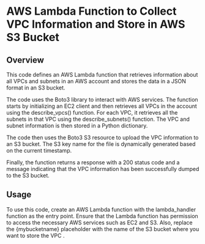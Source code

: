 # AWS Lambda Function to Collect VPC Information and Store in AWS S3 Bucket

## Overview
This code defines an AWS Lambda function that retrieves information about all VPCs and subnets in an AWS account and stores the data in a JSON format in an S3 bucket.

The code uses the Boto3 library to interact with AWS services. The function starts by initializing an EC2 client and then retrieves all VPCs in the account using the describe_vpcs() function. For each VPC, it retrieves all the subnets in that VPC using the describe_subnets() function. The VPC and subnet information is then stored in a Python dictionary.

The code then uses the Boto3 S3 resource to upload the VPC information to an S3 bucket. The S3 key name for the file is dynamically generated based on the current timestamp.

Finally, the function returns a response with a 200 status code and a message indicating that the VPC information has been successfully dumped to the S3 bucket.


## Usage
To use this code, create an AWS Lambda function with the lambda_handler function as the entry point. Ensure that the Lambda function has permission to access the necessary AWS services such as EC2 and S3. Also, replace the {mybucketname} placeholder with the name of the S3 bucket where you want to store the VPC .


